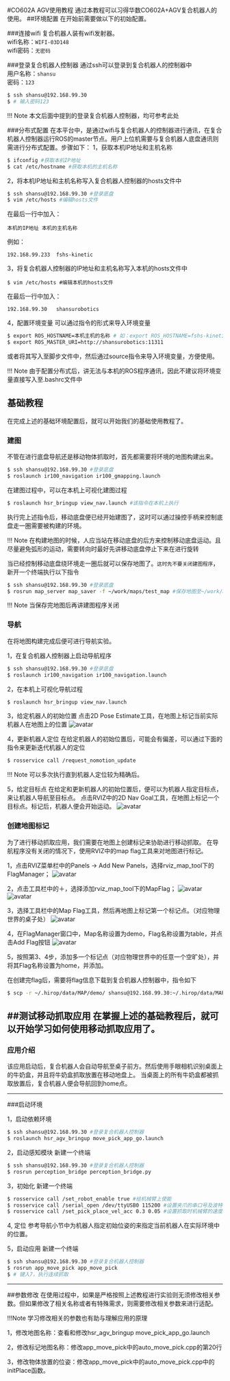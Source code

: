 #CO602A AGV使用教程
通过本教程可以习得华数CO602A+AGV复合机器人的使用。
##环境配置
在开始前需要做以下的初始配置。

###连接wifi
复合机器人装有wifi发射器。  
wifi名称：`WIFI-03D148`  
wifi密码：`无密码`

###登录复合机器人控制器
通过ssh可以登录到复合机器人的控制器中  
用户名称：`shansu`  
密码：`123`  

```bash
$ ssh shansu@192.168.99.30
$ # 输入密码123
```

!!! Note
	本文后面中提到的登录复合机器人控制器，均可参考此处

###分布式配置
在本平台中，是通过wifi与复合机器人的控制器进行通讯，在复合机器人控制器运行ROS的master节点。用户上位机需要与复合机器人底盘通讯则需进行分布式配置。步骤如下：
1，获取本机IP地址和主机名称
```bash
$ ifconfig #获取本机IP地址
$ cat /etc/hostname #获取本机的主机名称
```

2，将本机IP地址和主机名称写入复合机器人控制器的hosts文件中
```bash
$ ssh shansu@192.168.99.30 #登录底盘
$ vim /etc/hosts #编辑hosts文件
```
在最后一行中加入：

	本机的IP地址	本机的主机名称

例如：

	192.168.99.233	fshs-kinetic

3，将复合机器人控制器的IP地址和主机名称写入本机的hosts文件中
```bahs
$ vim /etc/hosts #编辑本机的hosts文件
```
在最后一行中加入：

	192.168.99.30	shansurobotics

4，配置环境变量
可以通过指令的形式来导入环境变量
```bash
$ export ROS_HOSTNAME=本机主机的名称 # 如：export ROS_HOSTNAME=fshs-kinetic
$ export ROS_MASTER_URI=http://shansurobotics:11311
```
或者将其写入至脚步文件中，然后通过source指令来导入环境变量，方便使用。

!!! Note
	由于配置分布式后，讲无法与本机的ROS程序通讯，因此不建议将环境变量直接写入至.bashrc文件中

## 基础教程
在完成上述的基础环境配置后，就可以开始我们的基础使用教程了。

### 建图
不管在进行底盘导航还是移动物体抓取时，首先都需要将环境的地图构建出来。
```bash
$ ssh shansu@192.168.99.30 #登录底盘
$ roslaunch ir100_navigation ir100_gmapping.launch
```

在建图过程中，可以在本机上可视化建图过程
```bash
$ roslaunch hsr_bringup view_nav.launch #该指令在本机上执行
```

执行完上述指令后，移动底盘便已经开始建图了，这时可以通过操控手柄来控制底盘走一圈需要被构建的环境。

!!! Note
	在构建地图的时候，人应当站在移动底盘的后方来控制移动底盘运动。且尽量避免弧形的运动，需要转向时最好先讲移动底盘停止下来在进行旋转

当已经控制移动底盘绕环境走一圈后就可以保存地图了。`这时先不要关闭建图程序`，新开一个终端执行以下指令
```bash
$ ssh shansu@192.168.99.30 #登录底盘
$ rosrun map_server map_saver -f ~/work/maps/test_map #保存地图至~/work/maps/目录，地图名称为test_map
```

!!! Note
	当保存完地图后再讲建图程序关闭

### 导航
在将地图构建完成后便可进行导航实验。

1，在复合机器人控制器上启动导航程序
```bash
$ ssh shansu@192.168.99.30 #登录底盘
$ roslaunch ir100_navigation ir100_navigation.launch
```

2，在本机上可视化导航过程
```bash
$ roslaunch hsr_bringup view_nav.launch
```

3，给定机器人的初始位置
点击2D Pose Estimate工具，在地图上标记当前实际机器人在地图上的位置
![avatar](img/rviz_2d_pose.png)

4，更新机器人定位
在给定机器人的初始位置后，可能会有偏差，可以通过下面的指令来更新迭代机器人的定位
```bash
$ rosservice call /request_nomotion_update
```

!!! Note
	可以多次执行直到机器人定位较为精确后。

5，给定目标点
在给定和更新机器人的初始位置后，便可以为机器人指定目标点，来让机器人导航至目标点。
点击RVIZ中的2D Nav Goal工具，在地图上标记一个目标点。标记后，机器人便会开始运动。
![avatar](img/rviz_goal.png)

### 创建地图标记
为了进行移动抓取应用，我们需要在地图上创建标记来协助进行移动抓取。
在导航程序没有关闭的情况下，使用RVIZ中的map flag工具来对地图进行标记。

1，点击RVIZ菜单栏中的Panels -> Add New Panels，选择rviz_map_tool下的FlagManager；
![avatar](img/add_panles.png)

2，点击工具栏中的＋，选择添加rviz_map_tool下的MapFlag；
![avatar](img/rviz_add_tool.png)
![avatar](img/tool_name.png)

3，选择工具栏中的Map Flag工具，然后再地图上标记第一个标记点。（对应物理世界的桌子处）
![avatar](img/map_flag.png)

4，在FlagManager窗口中，Map名称设置为demo，Flag名称设置为table，并点击Add Flag按钮
![avatar](img/add_flag.png)

5，按照第3、4步，添加多一个标记点（对应物理世界中的任意一个空旷处），并将其Flag名称设置为home，并添加。

在创建完flag后，需要将flag信息下载到复合机器人控制器中，指令如下
```bash
$ scp -r ~/.hirop/data/MAP/demo/ shansu@192.168.99.30:~/.hirop/data/MAP/demo
```

##测试移动抓取应用
在掌握上述的基础教程后，就可以开始学习如何使用移动抓取应用了。
---
### 应用介绍
该应用启动后，复合机器人会自动导航至桌子前方。然后使用手眼相机识别桌面上的牛奶盒，并且将牛奶盒抓取放置在移动地盘上。
当桌面上的所有牛奶盒都被抓取放置后，复合机器人便会导航回到home点。

---
###启动环境

1，启动依赖环境
```bash
$ ssh shansu@192.168.99.30 #登录复合机器人控制器
$ roslaunch hsr_agv_bringup move_pick_app_go.launch
```

2，启动感知模块
新建一个终端
```bash
$ ssh shansu@192.168.99.30 #登录复合机器人控制器
$ rosrun perception_bridge perception_bridge.py
```

3，初始化
新建一个终端
```bash
$ rosservice call /set_robot_enable true #给机械臂上使能
$ rosservice call /serial_open /dev/ttyUSB0 115200 #设置夹爪的串口号及波特率
$ rosservice call /set_pick_place_vel_acc 0.3 0.05 #设置抓取时机械臂的速度和加速度
```

4, 定位
参考导航小节中为机器人指定初始位姿的来指定当前机器人在实际环境中的位置。

5，启动应用
新建一个终端
```bash
$ ssh shansu@192.168.99.30 #登录复合机器人控制器
$ rosrun app_move_pick app_move_pick
$ # 键入7，执行连续抓取
```
---
##参数修改
在使用过程中，如果是严格按照上述教程进行实验则无须修改相关参数。但如果修改了相关名称或者有特殊需求，则需要修改相关参数来进行适配。

!!!Note
	学习修改相关的参数也有助与理解应用的原理

1，修改地图名称：查看和修改hsr_agv_bringup move_pick_app_go.launch

2，修改标记地图名称：修改app_move_pick中的auto_move_pick.cpp的第20行

3，修改物体放置的位姿：修改app_move_pick中的auto_move_pick.cpp中的initPlace函数。
